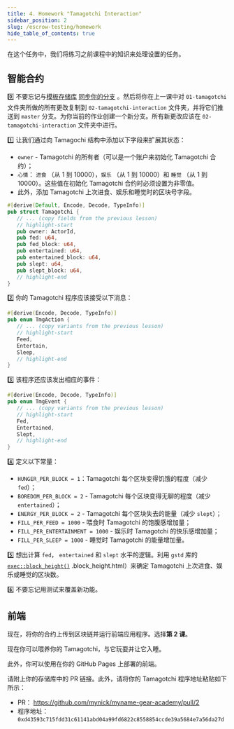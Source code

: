 ```yaml
---
title: 4. Homework "Tamagotchi Interaction"
sidebar_position: 2
slug: /escrow-testing/homework
hide_table_of_contents: true
---
```


在这个任务中，我们将练习之前课程中的知识来处理设置的任务。

## 智能合约

0️⃣ 不要忘记与[模板存储库](https://github.com/gear-foundation/dapps-template-gear-academy) [同步你的分支](https://docs.github.com/en/pull-requests/collaborating-with-pull-requests/working-with-forks/syncing-a-fork) 。然后将你在上一课中对 `01-tamagotchi` 文件夹所做的所有更改复制到 `02-tamagotchi-interaction` 文件夹，并将它们推送到 `master` 分支。为你当前的作业创建一个新分支。所有新更改应该在 `02-tamagotchi-interaction` 文件夹中进行。

1️⃣ 让我们通过向 Tamagochi 结构中添加以下字段来扩展其状态：

- `owner` - Tamagotchi 的所有者（可以是一个账户来初始化 Tamagotchi 合约）；
- `心情`： `进食` （从 1 到 10000），`娱乐` （从 1 到 10000）和 `睡觉` （从 1 到 10000）。这些值在初始化 Tamagotchi 合约时必须设置为非零值。
- 此外，添加 Tamagotchi 上次进食、娱乐和睡觉时的区块号字段。

```rust title="02-tamagotchi-interaction/io/src/lib.rs"
#[derive(Default, Encode, Decode, TypeInfo)]
pub struct Tamagotchi {
   // ... (copy fields from the previous lesson)
   // highlight-start
   pub owner: ActorId,
   pub fed: u64,
   pub fed_block: u64,
   pub entertained: u64,
   pub entertained_block: u64,
   pub slept: u64,
   pub slept_block: u64,
   // highlight-end
}
```

2️⃣ 你的 Tamagotchi 程序应该接受以下消息：

```rust title="02-tamagotchi-interaction/io/src/lib.rs"
#[derive(Encode, Decode, TypeInfo)]
pub enum TmgAction {
   // ... (copy variants from the previous lesson)
   // highlight-start
   Feed,
   Entertain,
   Sleep,
   // highlight-end
}
```

3️⃣ 该程序还应该发出相应的事件：

```rust title="02-tamagotchi-interaction/io/src/lib.rs"
#[derive(Encode, Decode, TypeInfo)]
pub enum TmgEvent {
   // ... (copy variants from the previous lesson)
   // highlight-start
   Fed,
   Entertained,
   Slept,
   // highlight-end
}
```

4️⃣ 定义以下常量：

- `HUNGER_PER_BLOCK = 1`：Tamagotchi 每个区块变得饥饿的程度（减少 `fed`）；
- `BOREDOM_PER_BLOCK = 2` - Tamagotchi 每个区块变得无聊的程度（减少 `entertained`）；
- `ENERGY_PER_BLOCK = 2` - Tamagotchi 每个区块失去的能量（减少 `slept`）；
- `FILL_PER_FEED = 1000` - 喂食时 Tamagotchi 的饱腹感增加量；
- `FILL_PER_ENTERTAINMENT = 1000` - 娱乐时 Tamagotchi 的快乐感增加量；
- `FILL_PER_SLEEP = 1000` - 睡觉时 Tamagotchi 的能量增加量。

5️⃣ 想出计算 `fed`， `entertained` 和 `slept` 水平的逻辑。利用 `gstd` 库的 [`exec::block_height()`](https://docs.gear.rs/gstd/exec/fn.block_height.html) .block_height.html）来确定 Tamagotchi 上次进食、娱乐或睡觉的区块数。

6️⃣ 不要忘记用测试来覆盖新功能。

## 前端

现在，将你的合约上传到区块链并运行前端应用程序。选择**第 2 课**。

现在你可以喂养你的 Tamagotchi，与它玩耍并让它入睡。

此外，你可以使用在你的 GitHub Pages 上部署的前端。

请附上你的存储库中的 PR 链接。此外，请将你的 Tamagotchi 程序地址粘贴如下所示：

- PR： <https://github.com/mynick/myname-gear-academy/pull/2>
- 程序地址： `0xd43593c715fdd31c61141abd04a99fd6822c8558854ccde39a5684e7a56da27d`
